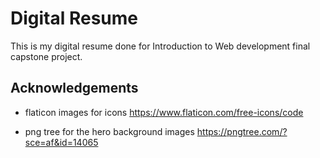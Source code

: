 
# Digital Resume

This is my digital resume done for Introduction to Web development final capstone project.


## Acknowledgements

- flaticon images for icons
https://www.flaticon.com/free-icons/code 

- png tree for the hero background images
https://pngtree.com/?sce=af&id=14065